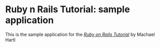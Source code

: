 # Ruby n Rails Tutorial: sample application

This is the sample application for
the [*Ruby on Rails Tutorial*](http://railstutorial.org/)
by Machael Hartl